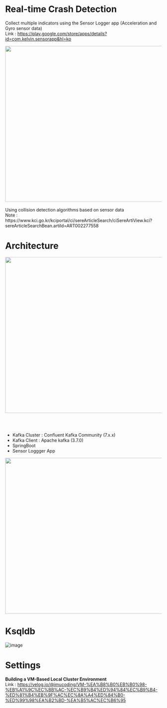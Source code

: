# Real-time Crash Detection 
Collect multiple indicators using the Sensor Logger app (Acceleration and Gyro sensor data)  
Link : https://play.google.com/store/apps/details?id=com.kelvin.sensorapp&hl=ko
   
<img src="https://github.com/LimHyunJune/sensor-real-time-data-pipeline/assets/48524793/41aa91ed-04e4-42c9-bb14-e8b61e016888" width="900" height="500"/>   
<br/><br/>
Using collision detection algorithms based on sensor data  <br/> 
Note : https://www.kci.go.kr/kciportal/ci/sereArticleSearch/ciSereArtiView.kci?sereArticleSearchBean.artiId=ART002277558

# Architecture   
<img src="https://github.com/LimHyunJune/real-time-crash-detection/assets/48524793/f4e69e57-1299-44c1-895d-c8a459e8becb" width="900" height="500"/>  

<br/><br/>
- Kafka Cluster : Confluent Kafka Community (7.x.x) <br/>
- Kafka Client : Apache kafka (3.7.0) <br/>
- SpringBoot <br/>
- Sensor Loggger App   <br/>


<img src="https://github.com/LimHyunJune/real-time-crash-detection/assets/48524793/8bbbc8d0-018c-41da-9f28-37c097419dc2" width="900" height="500"/>

# Ksqldb
![image](https://github.com/LimHyunJune/real-time-crash-detection/assets/48524793/a3250853-494e-40df-9f5c-b7fb5e518cec)


# Settings

**Building a VM-Based Local Cluster Environment**  <br>
Link : https://velog.io/@imucoding/VM-%EA%B8%B0%EB%B0%98-%EB%A1%9C%EC%BB%AC-%EC%B9%B4%ED%94%84%EC%B9%B4-%ED%81%B4%EB%9F%AC%EC%8A%A4%ED%84%B0-%ED%99%98%EA%B2%BD-%EA%B5%AC%EC%B6%95
